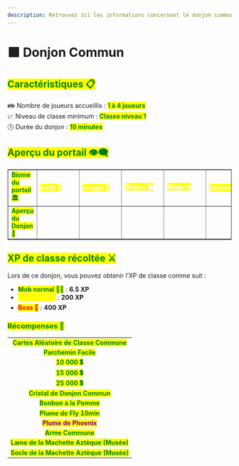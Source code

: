 ```yaml
---
description: Retrouvez ici les informations concernant le donjon commun
---
```


# 🟩 Donjon Commun

## <mark style="color:green;"> Caractéristiques 📋</mark>

👪 Nombre de joueurs accueillis : <mark style="color:green;">**1 à 4 joueurs**</mark>  
📈 Niveau de classe minimum : <mark style="color:green;">**Classe niveau 1**</mark>  
🕓 Durée du donjon : <mark style="color:green;">**10 minutes**</mark>  

## <mark style="color:green;"> Aperçu du portail 👁‍🗨</mark>

<table border="1" cellspacing="0" cellpadding="6">
  <tr>
    <td><mark style="color:green;"><strong>Biome du portail 🏛️</strong></mark></td>
    <td><mark style="color:white;"><strong>Forêt 🌳</strong></mark></td>
    <td><mark style="color:white;"><strong>Jungle 🦜</strong></mark></td>
    <td><mark style="color:white;"><strong>Désert 🏜️</strong></mark></td>
    <td><mark style="color:white;"><strong>Neige ❄️</strong></mark></td>
    <td><mark style="color:white;"><strong>Savane 🦏</strong></mark></td>
    <td><mark style="color:white;"><strong>Marais 🐸</strong></mark></td>
    <td><mark style="color:white;"><strong>Messa 🌵</strong></mark></td>
    <td><mark style="color:white;"><strong>Nether 🔥</strong></mark></td>
  </tr>
  <tr>
    <td><mark style="color:green;"><strong>Aperçu du Donjon 📸</strong></mark></td>
    <td><figure><img src="../../.gitbook/assets/Les_Donjons/Portail/Commun/Foret.png" alt=""></figure></td>
    <td><figure><img src="../../.gitbook/assets/Les_Donjons/Portail/Commun/Jungle.png" alt=""></figure></td>
    <td><figure><img src="../../.gitbook/assets/Les_Donjons/Portail/Commun/Desert.png" alt=""></figure></td>
    <td><figure><img src="../../.gitbook/assets/Les_Donjons/Portail/Commun/Neige.png" alt=""></figure></td>
    <td><figure><img src="../../.gitbook/assets/Les_Donjons/Portail/Commun/Savane.png" alt=""></figure></td>
    <td><figure><img src="../../.gitbook/assets/Les_Donjons/Portail/Commun/Marais.png" alt=""></figure></td>
    <td><figure><img src="../../.gitbook/assets/Les_Donjons/Portail/Commun/Messa.png" alt=""></figure></td>
    <td><figure><img src="../../.gitbook/assets/Les_Donjons/Portail/Commun/Nether.png" alt=""></figure></td>
  </tr>
</table>

## <mark style="color:green;"> XP de classe récoltée ⚔</mark>

Lors de ce donjon, vous pouvez obtenir l’XP de classe comme suit :  

* <mark style="color:green;"><strong>Mob normal 🧟‍♂️</strong></mark> : **6.5 XP**  
* <mark style="color:yellow;"><strong>Mini-boss 👽</strong></mark> : **200 XP**  
* <mark style="color:red;"><strong>Boss 🐉</strong></mark> : **400 XP**

### <mark style="color:green;">Récompenses 🎁</mark>

|                                                                                          |
|:----------------------------------------------------------------------------------------:|
| <mark style="color:green;"><strong>Cartes Aléatoire de Classe Commune</strong></mark>    |
| <mark style="color:green;"><strong>Parchemin Facile</strong></mark>                      |
| <mark style="color:green;"><strong>10 000 💲</strong></mark>                              |
| <mark style="color:green;"><strong>15 000 💲</strong></mark>                              |
| <mark style="color:green;"><strong>25 000 💲</strong></mark>                              |
| <mark style="color:green;"><strong>Cristal de Donjon Commun</strong></mark>              |
| <mark style="color:green;"><strong>Bonbon à la Pomme</strong></mark>                      |
| <mark style="color:green;"><strong>Plume de Fly 10min</strong></mark>                     |
| <mark style="color:purple;"><strong>Plume de Phoenix</strong></mark>                      |
| <mark style="color:green;"><strong>Arme Commune</strong></mark>                           |
| <mark style="color:green;"><strong>Lame de la Machette Aztèque (Musée)</strong></mark>   |
| <mark style="color:green;"><strong>Socle de la Machette Aztèque (Musée)</strong></mark>  |

